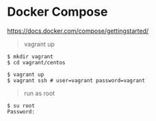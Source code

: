 # Docker Compose

https://docs.docker.com/compose/gettingstarted/

> vagrant up

```
$ mkdir vagrant
$ cd vagrant/centos

$ vagrant up
$ vagrant ssh # user=vagrant password=vagrant
```

> run as root

```
$ su root
Password: 
```

